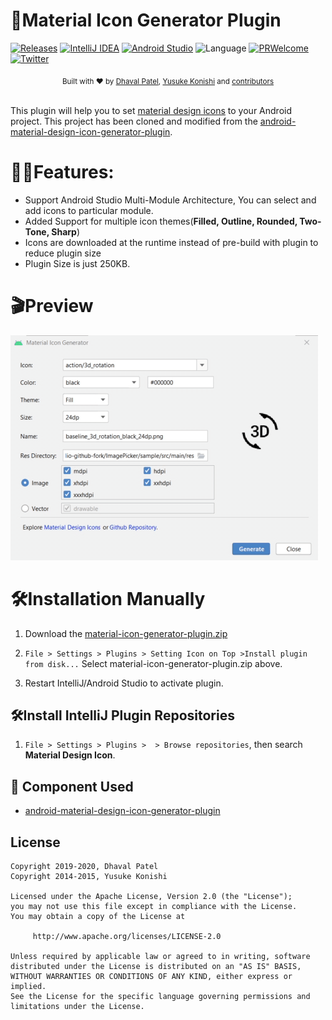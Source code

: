  🎯Material Icon Generator Plugin
=============================================

[![Releases](https://img.shields.io/github/release/Dhaval2404/material-icon-generator-plugin/all.svg?style=flat-square)](https://github.com/Dhaval2404/material-icon-generator-plugin/releases)
[![IntelliJ IDEA](https://img.shields.io/badge/IntelliJ%20IDEA-2018.1%2B-green)](https://img.shields.io/badge/IntelliJ%20IDEA-2018.1%2B-green)
[![Android Studio](https://img.shields.io/badge/Android%20Studio-3.2%2B-green)](https://img.shields.io/badge/Android%20Studio-3.2%2B-green)
![Language](https://img.shields.io/badge/language-java-red)
[![PRWelcome](https://img.shields.io/badge/PRs-welcome-brightgreen.svg)](https://github.com/Dhaval2404/material-icon-generator-plugin)
[![Twitter](https://img.shields.io/twitter/url/https/github.com/Dhaval2404/material-icon-generator-plugin.svg?style=social)](https://twitter.com/intent/tweet?text=Check%20out%20the%20Material%20Icon%20Generator%20Plugin%20to%20import%20material%20design%20icon%20into%20your%20android%20projects.%20%0Ahttps%3A%2F%2Fgithub.com%2FDhaval2404%2Fmaterial-icon-generator-plugin%20%23AndroidDev%20%23Android)

<div align="center">
  <sub>Built with ❤︎ by
  <a href="https://twitter.com/Dhaval2404">Dhaval Patel</a>, 
  <a href="https://github.com/konifar">Yusuke Konishi</a> and
  <a href="https://github.com/dhaval2404/material-icon-generator-plugin/graphs/contributors"> contributors</a>
  </sub>
</div>
<br/>

This plugin will help you to set [material design icons](https://material.io/resources/icons) to your Android project. This project has been cloned and modified from the [android-material-design-icon-generator-plugin](https://github.com/konifar/android-material-design-icon-generator-plugin).


# 🐱‍🏍Features:

- Support Android Studio Multi-Module Architecture, You can select and add icons to particular module.
- Added Support for multiple icon themes(**Filled, Outline, Rounded, Two-Tone, Sharp**) 	
- Icons are downloaded at the runtime instead of pre-build with plugin to reduce plugin size
- Plugin Size is just 250KB.


# 🎬Preview
 ![material-icon-generator-plugin-demo.gif](https://github.com/Dhaval2404/material-icon-generator-plugin/blob/master/art/material-icon-generator-plugin-demo.gif)

# 🛠Installation Manually

1. Download the [material-icon-generator-plugin.zip](https://github.com/dhaval2404/material-icon-generator-plugin/raw/master/material-icon-generator-plugin.zip)

2. `File > Settings > Plugins > Setting Icon on Top >Install plugin from disk...` Select material-icon-generator-plugin.zip above.

3. Restart IntelliJ/Android Studio to activate plugin.

## 🛠Install IntelliJ Plugin Repositories

1. `File > Settings > Plugins >  > Browse repositories`, then search **Material Design Icon**.

## 📃 Component Used
* [android-material-design-icon-generator-plugin](https://github.com/konifar/android-material-design-icon-generator-plugin)


## License

    Copyright 2019-2020, Dhaval Patel
	Copyright 2014-2015, Yusuke Konishi

    Licensed under the Apache License, Version 2.0 (the "License");
    you may not use this file except in compliance with the License.
    You may obtain a copy of the License at

         http://www.apache.org/licenses/LICENSE-2.0

    Unless required by applicable law or agreed to in writing, software
    distributed under the License is distributed on an "AS IS" BASIS,
    WITHOUT WARRANTIES OR CONDITIONS OF ANY KIND, either express or implied.
    See the License for the specific language governing permissions and
    limitations under the License.
    
